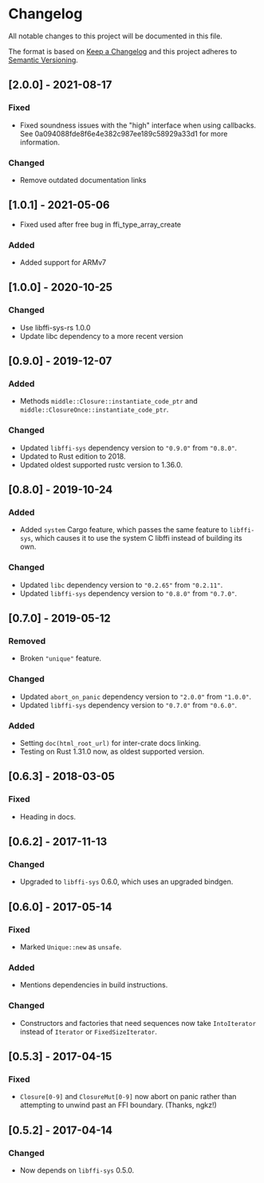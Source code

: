# Changelog

All notable changes to this project will be documented in this file.

The format is based on [Keep a Changelog] and this project adheres to
[Semantic Versioning].

[Keep a Changelog]: http://keepachangelog.com/en/1.0.0/
[Semantic Versioning]: http://semver.org/spec/v2.0.0.html

## [2.0.0] - 2021-08-17

### Fixed

- Fixed soundness issues with the "high" interface when using callbacks. See
  0a094088fde8f6e4e382c987ee189c58929a33d1 for more information.

### Changed

- Remove outdated documentation links

## [1.0.1] - 2021-05-06

- Fixed used after free bug in ffi_type_array_create

### Added
- Added support for ARMv7

## [1.0.0] - 2020-10-25

### Changed
- Use libffi-sys-rs 1.0.0
- Update libc dependency to a more recent version

## [0.9.0] - 2019-12-07

### Added
- Methods `middle::Closure::instantiate_code_ptr` and
  `middle::ClosureOnce::instantiate_code_ptr`.

### Changed
- Updated `libffi-sys` dependency version to `"0.9.0"` from `"0.8.0"`.
- Updated to Rust edition to 2018.
- Updated oldest supported rustc version to 1.36.0.

## [0.8.0] - 2019-10-24

### Added
- Added `system` Cargo feature, which passes the same feature to `libffi-sys`,
  which causes it to use the system C libffi instead of building its own.

### Changed
- Updated `libc` dependency version to `"0.2.65"` from
  `"0.2.11"`.
- Updated `libffi-sys` dependency version to `"0.8.0"` from
  `"0.7.0"`.

## [0.7.0] - 2019-05-12

### Removed
- Broken `"unique"` feature.

### Changed
- Updated `abort_on_panic` dependency version to `"2.0.0"` from
  `"1.0.0"`.
- Updated `libffi-sys` dependency version to `"0.7.0"` from
  `"0.6.0"`.

### Added
- Setting `doc(html_root_url)` for inter-crate docs linking.
- Testing on Rust 1.31.0 now, as oldest supported version.

## [0.6.3] - 2018-03-05

### Fixed
- Heading in docs.

## [0.6.2] - 2017-11-13

### Changed
- Upgraded to `libffi-sys` 0.6.0, which uses an upgraded bindgen.

## [0.6.0] - 2017-05-14

### Fixed
- Marked `Unique::new` as `unsafe`.

### Added
- Mentions dependencies in build instructions.

### Changed
- Constructors and factories that need sequences now take `IntoIterator`
instead of `Iterator` or `FixedSizeIterator`.

## [0.5.3] - 2017-04-15

### Fixed
- `Closure[0-9]` and `ClosureMut[0-9]` now abort on panic rather than
attempting to unwind past an FFI boundary. (Thanks, ngkz!)

## [0.5.2] - 2017-04-14

### Changed
- Now depends on `libffi-sys` 0.5.0.
